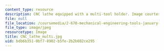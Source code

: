 ```yaml
---
content_type: resource
description: CNC lathe equipped with a multi-tool holder. Image courtesy of MIT OpenCourseWare.
file: null
file_location: /coursemedia/2-670-mechanical-engineering-tools-january-iap-2004/bdb6b3510bf78902b5fe2b2b602ce295_CNC_lathe_multi.jpg
file_type: image/jpeg
resourcetype: Image
title: CNC_lathe_multi.jpg
uid: bdb6b351-0bf7-8902-b5fe-2b2b602ce295
---
```

